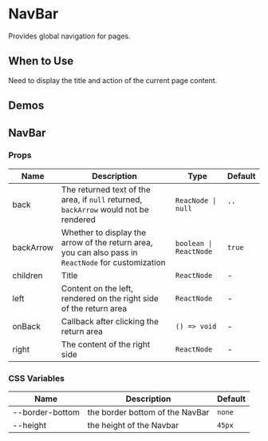 # NavBar

Provides global navigation for pages.

## When to Use

Need to display the title and action of the current page content.

## Demos

<code src="./demos/demo1.tsx"></code>

## NavBar

### Props

| Name      | Description                                                                                         | Type                   | Default |
| --------- | --------------------------------------------------------------------------------------------------- | ---------------------- | ------- |
| back      | The returned text of the area, if `null` returned, `backArrow` would not be rendered                | `ReacNode \| null`     | `''`    |
| backArrow | Whether to display the arrow of the return area, you can also pass in `ReactNode` for customization | `boolean \| ReactNode` | `true`  |
| children  | Title                                                                                               | `ReactNode`            | -       |
| left      | Content on the left, rendered on the right side of the return area                                  | `ReactNode`            | -       |
| onBack    | Callback after clicking the return area                                                             | `() => void`           | -       |
| right     | The content of the right side                                                                       | `ReactNode`            | -       |

### CSS Variables

| Name            | Description                     | Default |
| --------------- | ------------------------------- | ------- |
| --border-bottom | the border bottom of the NavBar | `none`  |
| --height        | the height of the Navbar        | `45px`  |

